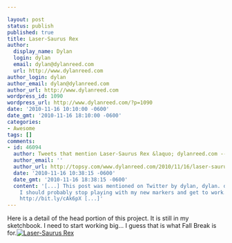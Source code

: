 ```yaml
---

layout: post
status: publish
published: true
title: Laser-Saurus Rex
author:
  display_name: Dylan
  login: dylan
  email: dylan@dylanreed.com
  url: http://www.dylanreed.com
author_login: dylan
author_email: dylan@dylanreed.com
author_url: http://www.dylanreed.com
wordpress_id: 1090
wordpress_url: http://www.dylanreed.com/?p=1090
date: '2010-11-16 10:10:00 -0600'
date_gmt: '2010-11-16 18:10:00 -0600'
categories:
- Awesome
tags: []
comments:
- id: 46094
  author: Tweets that mention Laser-Saurus Rex &laquo; dylanreed.com -- Topsy.com
  author_email: ''
  author_url: http://topsy.com/www.dylanreed.com/2010/11/16/laser-saurus-rex/?utm_source=pingback&amp;utm_campaign=L2
  date: '2010-11-16 10:38:15 -0600'
  date_gmt: '2010-11-16 18:38:15 -0600'
  content: '[...] This post was mentioned on Twitter by dylan, dylan. dylan said:
    I should probably stop playing with my new markers and get to work... whatever:
    http://bit.ly/cAk6pX [...]'
---
```


Here is a detail of the head portion of this project. It is still in my sketchbook. I need to start working big... I guess that is what Fall Break is for.[![][1]][2]

   [1]: http://farm5.static.flickr.com/4151/5182411052_d262698c55.jpg (Laser-Saurus Rex)
   [2]: http://farm5.static.flickr.com/4151/5182411052_d262698c55.jpg

